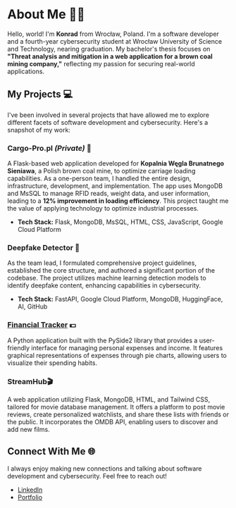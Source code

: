 # About Me 👨‍💻

Hello, world! I'm **Konrad** from Wrocław, Poland. I'm a software developer and a fourth-year cybersecurity student at Wrocław University of Science and Technology, nearing graduation. My bachelor's thesis focuses on **"Threat analysis and mitigation in a web application for a brown coal mining company,"** reflecting my passion for securing real-world applications.

## My Projects 💻

I've been involved in several projects that have allowed me to explore different facets of software development and cybersecurity. Here's a snapshot of my work:

### Cargo-Pro.pl *(Private)* 🚛

A Flask-based web application developed for **Kopalnia Węgla Brunatnego Sieniawa**, a Polish brown coal mine, to optimize carriage loading capabilities. As a one-person team, I handled the entire design, infrastructure, development, and implementation. The app uses MongoDB and MsSQL to manage RFID reads, weight data, and user information, leading to a **12% improvement in loading efficiency**. This project taught me the value of applying technology to optimize industrial processes.

- **Tech Stack:** Flask, MongoDB, MsSQL, HTML, CSS, JavaScript, Google Cloud Platform

### Deepfake Detector 🤖

As the team lead, I formulated comprehensive project guidelines, established the core structure, and authored a significant portion of the codebase. The project utilizes machine learning detection models to identify deepfake content, enhancing capabilities in cybersecurity.

- **Tech Stack:** FastAPI, Google Cloud Platform, MongoDB, HuggingFace, AI, GitHub

### [Financial Tracker](https://github.com/bonradoo/financial-tracker) 💵

A Python application built with the PySide2 library that provides a user-friendly interface for managing personal expenses and income. It features graphical representations of expenses through pie charts, allowing users to visualize their spending habits.

### StreamHub🎬

A web application utilizing Flask, MongoDB, HTML, and Tailwind CSS, tailored for movie database management. It offers a platform to post movie reviews, create personalized watchlists, and share these lists with friends or the public. It incorporates the OMDB API, enabling users to discover and add new films.

## Connect With Me 🌐

I always enjoy making new connections and talking about software development and cybersecurity. Feel free to reach out!

- [LinkedIn](https://www.linkedin.com/in/konradbik/)
- [Portfolio](https://konradbik.com)



<!-- - [Dev.to](https://dev.to/bonradoo) -->
<!-- ![GitHub metrics](https://metrics.lecoq.io/bonradoo) -->
<!-- ![GitHub streak stats](https://streak-stats.demolab.com/?user=bonradoo)  -->
